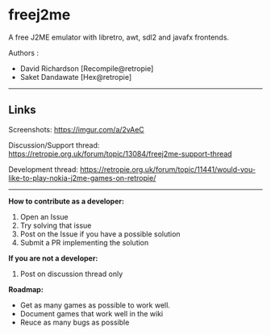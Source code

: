 # freej2me
A free J2ME emulator with libretro, awt, sdl2 and javafx frontends.

Authors :
- David Richardson [Recompile@retropie]
- Saket Dandawate  [Hex@retropie]

---

## Links
Screenshots:
  https://imgur.com/a/2vAeC

Discussion/Support thread:
  https://retropie.org.uk/forum/topic/13084/freej2me-support-thread
  
Development thread:
  https://retropie.org.uk/forum/topic/11441/would-you-like-to-play-nokia-j2me-games-on-retropie/
 
----
**How to contribute as a developer:**
  1) Open an Issue
  2) Try solving that issue
  3) Post on the Issue if you have a possible solution
  4) Submit a PR implementing the solution
 
**If you are not a developer:**
  1) Post on discussion thread only
  
**Roadmap:**
  - Get as many games as possible to work well.
  - Document games that work well in the wiki
  - Reuce as many bugs as possible

